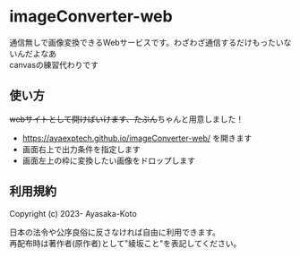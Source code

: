 # imageConverter-web

通信無しで画像変換できるWebサービスです。わざわざ通信するだけもったいないんだよなあ  
canvasの練習代わりです

## 使い方

~~webサイトとして開けばいけます、たぶん~~ちゃんと用意しました！

- https://ayaexptech.github.io/imageConverter-web/ を開きます
- 画面右上で出力条件を指定します
- 画面左上の枠に変換したい画像をドロップします

## 利用規約

Copyright (c) 2023- Ayasaka-Koto

日本の法令や公序良俗に反さなければ自由に利用できます。  
再配布時は著作者(原作者)として"綾坂こと"を表記してください。
